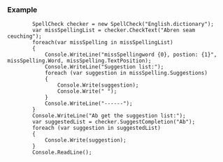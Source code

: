 ### Example

			SpellCheck checker = new SpellCheck("English.dictionary");
            var missSpellingList = checker.CheckText("Abren seam ceuching");
            foreach(var missSpelling in missSpellingList)
            {
                Console.WriteLine("missSpellingword {0}, postion: {1}", missSpelling.Word, missSpelling.TextPosition);
                Console.WriteLine("Suggestion list:");
                foreach (var suggestion in missSpelling.Suggestions)
                {
                    Console.Write(suggestion);
                    Console.Write(" ");
                }
                Console.WriteLine("------");
            }
            Console.WriteLine("Ab get the suggestion list:");
            var suggestedList = checker.SuggestCompletion("Ab");
            foreach (var suggestion in suggestedList)
            {
                Console.Write(suggestion);
            }
            Console.ReadLine();